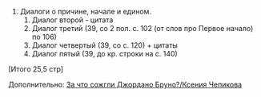 1. Диалоги о причине, начале и едином. 
	1. Диалог второй - цитата 
	2. Диалог третий (39, со 2 пол. с. 102 (от слов про Первое начало) по 106)
	3. Диалог четвертый (39, cо с. 120) + цитаты 
	4. Диалог пятый (39, до кр. строки на с. 140)

[Итого 25,5 стр]

Дополнительно: 
[За что сожгли Джордано Бруно?/Ксения Чепикова](https://www.youtube.com/watch?v=6_uA0osze4w)

